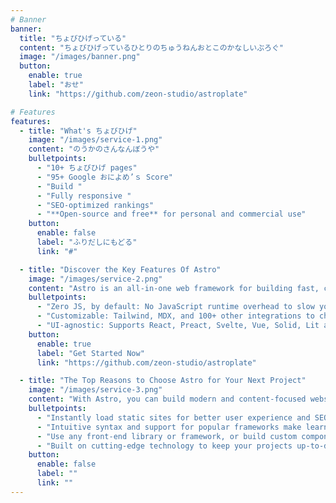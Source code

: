 ```yaml
---
# Banner
banner:
  title: "ちょびひげっている"
  content: "ちょびひげっているひとりのちゅうねんおとこのかなしいぶろぐ"
  image: "/images/banner.png"
  button:
    enable: true
    label: "おせ"
    link: "https://github.com/zeon-studio/astroplate"

# Features
features:
  - title: "What's ちょびひげ"
    image: "/images/service-1.png"
    content: "のうかのさんなんぼうや"
    bulletpoints:
      - "10+ ちょびひげ pages"
      - "95+ Google おによめ’ｓ Score"
      - "Build "
      - "Fully responsive "
      - "SEO-optimized rankings"
      - "**Open-source and free** for personal and commercial use"
    button:
      enable: false
      label: "ふりだしにもどる"
      link: "#"

  - title: "Discover the Key Features Of Astro"
    image: "/images/service-2.png"
    content: "Astro is an all-in-one web framework for building fast, content-focused websites. It offers a range of exciting features for developers and website creators. Some of the key features are:"
    bulletpoints:
      - "Zero JS, by default: No JavaScript runtime overhead to slow you down."
      - "Customizable: Tailwind, MDX, and 100+ other integrations to choose from."
      - "UI-agnostic: Supports React, Preact, Svelte, Vue, Solid, Lit and more."
    button:
      enable: true
      label: "Get Started Now"
      link: "https://github.com/zeon-studio/astroplate"

  - title: "The Top Reasons to Choose Astro for Your Next Project"
    image: "/images/service-3.png"
    content: "With Astro, you can build modern and content-focused websites without sacrificing performance or ease of use."
    bulletpoints:
      - "Instantly load static sites for better user experience and SEO."
      - "Intuitive syntax and support for popular frameworks make learning and using Astro a breeze."
      - "Use any front-end library or framework, or build custom components, for any project size."
      - "Built on cutting-edge technology to keep your projects up-to-date with the latest web standards."
    button:
      enable: false
      label: ""
      link: ""
---
```

